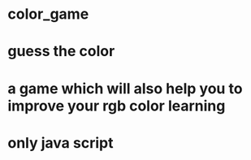 # color_game
# guess the color
# a game  which will also help you to improve your rgb color learning
# only java script
